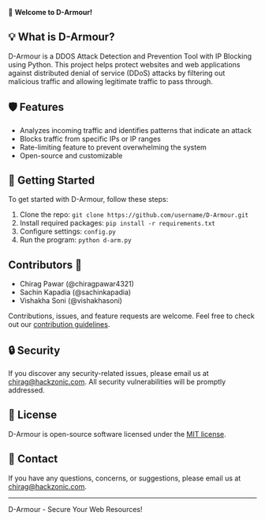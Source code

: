 👋 **Welcome to D-Armour!**

## 💡 What is D-Armour?

D-Armour is a DDOS Attack Detection and Prevention Tool with IP Blocking using Python. This project helps protect websites and web applications against distributed denial of service (DDoS) attacks by filtering out malicious traffic and allowing legitimate traffic to pass through.

## 🛡️ Features

-   Analyzes incoming traffic and identifies patterns that indicate an attack
-   Blocks traffic from specific IPs or IP ranges
-   Rate-limiting feature to prevent overwhelming the system
-   Open-source and customizable

## 🚀 Getting Started

To get started with D-Armour, follow these steps:

1.  Clone the repo: `git clone https://github.com/username/D-Armour.git`
2.  Install required packages: `pip install -r requirements.txt`
3.  Configure settings: `config.py`
4.  Run the program: `python d-arm.py`

## Contributors 👥

-   Chirag Pawar (@chiragpawar4321)
-   Sachin Kapadia (@sachinkapadia)
-   Vishakha Soni (@vishakhasoni)

Contributions, issues, and feature requests are welcome. Feel free to check out our [contribution guidelines](https://github.com/d-codetaker/D-Armour/blob/main/CONTRIBUTING.md).

## 🔒 Security

If you discover any security-related issues, please email us at [chirag@hackzonic.com](mailto:chirag@hackzonic.com). All security vulnerabilities will be promptly addressed.

## 📝 License

D-Armour is open-source software licensed under the [MIT license](https://opensource.org/licenses/MIT).

## 📧 Contact

If you have any questions, concerns, or suggestions, please email us at [chirag@hackzonic.com](mailto:chirag@hackzonic.com).

---

D-Armour - Secure Your Web Resources!
